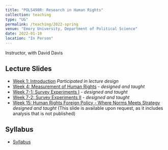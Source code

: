 ```yaml
---
title: "POLS490R: Research in Human Rights"
collection: teaching
type: "UG"
permalink: /teaching/2022-spring
venue: "Emory University, Department of Political Science"
date: 2022-01-10
location: "In Person"
---
```


Instructor, with David Davis

## Lecture Slides

* [Week 1: Introduction]() _Participated in lecture design_
* [Week 4: Measurement of Human Rights](https://docs.google.com/presentation/d/1f_-rfEornVpdA7C1YjO8YGI1Y6uBosRJALV8f8NvGoQ/edit?usp=sharing) _- designed and taught_
* [Week 7-1: Survey Experiments I](https://docs.google.com/presentation/d/1RKIS7gQQNZAOrQFbct7hS4ZawJYZNQ6xiKnzQ05I1Ak/edit?usp=sharing) _- designed and taught_
* [Week 7-2: Survey Experiments II](https://docs.google.com/presentation/d/1r3xS-AuS3oLOGjJuBp_kgMiVOJI4k_McDSxNZjEmY1s/edit?usp=sharing) _- designed and taught_
* [Week 15: Human Rights Foreign Policy - Where Norms Meets Strategy]() _designed and taught_ (This slide is available upon request, as it includes analysis that is not published)

## Syllabus

* [Syllabus](https://www.dropbox.com/s/m0k6a7zcjoaycd3/490S22SyllabusV4.docx?dl=0)
